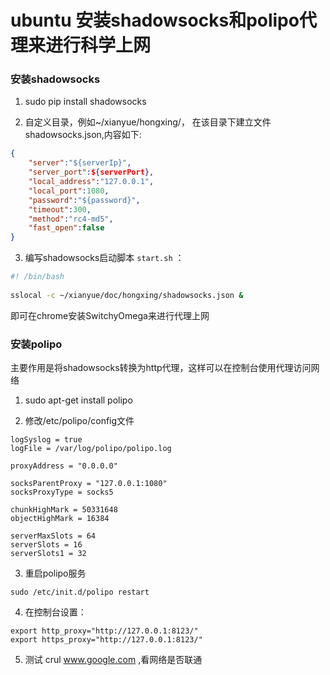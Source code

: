 # ubuntu 安装shadowsocks和polipo代理来进行科学上网

### 安装shadowsocks

1. sudo pip install shadowsocks

2. 自定义目录，例如~/xianyue/hongxing/， 在该目录下建立文件shadowsocks.json,内容如下:

```json
{
    "server":"${serverIp}",
    "server_port":${serverPort},
    "local_address":"127.0.0.1",
    "local_port":1080,
    "password":"${password}",
    "timeout":300,
    "method":"rc4-md5",
    "fast_open":false
}
```

3. 编写shadowsocks启动脚本 ``start.sh`` ：
```sh
#! /bin/bash
 
sslocal -c ~/xianyue/doc/hongxing/shadowsocks.json &
```

即可在chrome安装SwitchyOmega来进行代理上网


### 安装polipo

主要作用是将shadowsocks转换为http代理，这样可以在控制台使用代理访问网络

1. sudo apt-get install polipo

2. 修改/etc/polipo/config文件

```
logSyslog = true
logFile = /var/log/polipo/polipo.log

proxyAddress = "0.0.0.0"

socksParentProxy = "127.0.0.1:1080"
socksProxyType = socks5

chunkHighMark = 50331648
objectHighMark = 16384

serverMaxSlots = 64
serverSlots = 16
serverSlots1 = 32
```

3. 重启polipo服务
```
sudo /etc/init.d/polipo restart
```

4. 在控制台设置： 
```
export http_proxy="http://127.0.0.1:8123/"
export https_proxy="http://127.0.0.1:8123/"
```

5. 测试 crul www.google.com ,看网络是否联通
